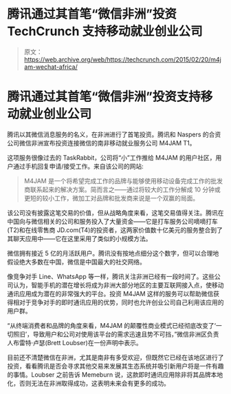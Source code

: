 # 腾讯通过其首笔“微信非洲”投资 TechCrunch 支持移动就业创业公司

> 原文：<https://web.archive.org/web/https://techcrunch.com/2015/02/20/m4jam-wechat-africa/>

# 腾讯通过其首笔“微信非洲”投资支持移动就业创业公司

腾讯以其微信消息服务的名义，在非洲进行了首笔投资。腾讯和 Naspers 的合资公司微信非洲宣布投资连接微信的南非移动就业服务公司 M4JAM T1。

这项服务很像过去的 TaskRabbit，公司将“小”工作推给 M4JAM 的用户社区，用户通过手机回复申请/接受工作。来自该公司的网站:

> M4JAM 是一个将希望完成工作的品牌与能够使用移动设备完成工作的批发商联系起来的解决方案。简而言之——通过将较大的工作分解成 10 分钟或更短的较小工作，微加工对品牌和批发商来说是一个双赢的局面。

该公司没有披露这笔交易的价值，但从战略角度来看，这笔交易值得关注。腾讯在中国向与微信相关的公司和服务投入了大量资金——它是打车服务公司嘀嘀打车(T2)和在线零售商 JD.com(T4)的投资者，这两家价值数十亿美元的服务整合到了其聊天应用中——它在这里采用了类似的小规模方法。

微信拥有接近 5 亿的月活跃用户。腾讯没有按地点细分这个数字，但可以合理地假设绝大多数在中国，微信是中国最大的社交网络。

像竞争对手 Line、WhatsApp 等一样，腾讯关注非洲已经有一段时间了。这些公司认为，智能手机的潜在增长将成为非洲大部分地区的主要互联网接入点，使移动通讯应用成为潜在的非常强大的平台。投资 M4JAM 这样的服务可以帮助微信获得相对于竞争对手的即时通讯应用的优势，同时也允许创业公司自己利用该应用的用户群。

“从终端消费者和品牌的角度来看，M4JAM 的颠覆性商业模式已经彻底改变了‘一切照旧’，导致用户和公司对使用该平台的需求迅速且势不可挡，”微信非洲区负责人布雷特·卢瑟(Brett Loubser)在一份声明中表示。

目前还不清楚微信在非洲，尤其是南非有多受欢迎，但既然它已经在该地区进行了投资，看看腾讯是否会寻求其他交易来发展其生态系统并吸引新用户将是一件有趣的事情。Loubser 之前告诉 Memeburn 说，这款即时通讯应用除非将其品牌本地化，否则无法在非洲取得成功，这表明未来会有更多的成功。